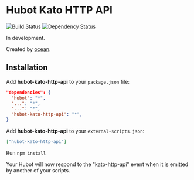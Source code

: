 # Hubot Kato HTTP API

[![Build Status](https://travis-ci.org/ocean/hubot-kato-http-api.svg)](https://travis-ci.org/ocean/hubot-kato-http-api) [![Dependency Status](https://david-dm.org/ocean/hubot-kato-http-api.svg?style=flat-square)](https://david-dm.org/ocean/hubot-kato-http-api)

In development.

Created by [ocean][1].

## Installation

Add **hubot-kato-http-api** to your `package.json` file:

```json
"dependencies": {
  "hubot": "*",
  "...": "*",
  "...": "*",
  "hubot-kato-http-api": "*",
}
```

Add **hubot-kato-http-api** to your `external-scripts.json`:

```json
["hubot-kato-http-api"]
```

Run `npm install`

Your Hubot will now respond to the "kato-http-api" event when it is emitted by another of your scripts.

[1]: https://twitter.com/ocean
